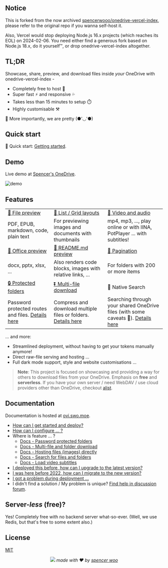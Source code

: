 ## Notice

This is forked from the now archived [spencerwooo/onedrive-vercel-index](https://github.com/spencerwooo/onedrive-vercel-index),
please refer to the original repo if you wanna self-host it.

Also, Vercel would stop deploying Node.js 16.x projects (which reaches its EOL) on 2024-02-06.
You need either find a generous fork based on Node.js 18.x, do it yourself™, or drop onedrive-vercel-index altogether. 

## TL;DR

Showcase, share, preview, and download files inside *your* OneDrive with onedrive-vercel-index -

- Completely free to host 💸
- Super fast ⚡ and responsive 💦
- Takes less than 15 minutes to setup ⏱️
- Highly customisable ⚒️

🍌 More importantly, we are pretty (●'◡'●)

## Quick start

🚀 Quick start: [Getting started](https://ovi.swo.moe/docs/getting-started).

## Demo

Live demo at [Spencer's OneDrive](https://drive.swo.moe).

![demo](./public/demo.png)

## Features

<table>
  <tbody>
    <tr>
      <td>
        <a
          href="https://drive.swo.moe/Lecture%20and%20Coursework%20CS%20(BIT)/2019%20-%20%E5%A4%A7%E4%B8%89%E4%B8%8B%20-%20%E7%BC%96%E8%AF%91%E5%8E%9F%E7%90%86%E4%B8%8E%E8%AE%BE%E8%AE%A1/n1570.pdf"
          >👀 File preview</a
        >
      </td>
      <td>
        <a
          href="https://drive.swo.moe/%F0%9F%8D%87%20Wallpaper"
          >💠  List / Grid layouts</a
        >
      </td>
      <td>
        <a
          href="https://drive.swo.moe/%F0%9F%8D%A1%20Genshin%20PV/New%20version%20PV/TGA2021%E3%80%8A%E5%8E%9F%E7%A5%9E%E3%80%8B%E5%8F%82%E9%80%89%E8%A7%86%E9%A2%91.mp4"
          >🎥 Video and audio</a
        >
      </td>
    </tr>
    <tr>
      <td>PDF, EPUB, markdown, code, plain text</td>
      <td>For previewing images and documents with thumbnails</td>
      <td>mp4, mp3, ..., play online or with IINA, PotPlayer ... with subtitles!</td>
    </tr>
    <tr>
      <td>
        <a
          href="https://drive.swo.moe/Lecture%20and%20Coursework%20CS%20(BIT)/2017%20-%20%E5%A4%A7%E4%BA%8C%E4%B8%8A%20-%20%E6%95%B0%E6%8D%AE%E7%BB%93%E6%9E%84/1%20%E7%BB%AA%E8%AE%BA.pptx"
          >📄 Office preview</a
        >
      </td>
      <td><a href="https://drive.swo.moe/%F0%9F%A5%9F%20Some%20test%20files/Articles">📝 README.md preview</a></td>
      <td><a href="https://drive.swo.moe/%F0%9F%A5%9F%20Some%20test%20files/Imagenette">📑 Pagination</a></td>
    </tr>
    <tr>
      <td>docx, pptx, xlsx, ...</td>
      <td>Also renders code blocks, images with relative links, ...</td>
      <td>For folders with 200 or more items</td>
    </tr>
    <tr>
      <td><a href="https://drive.swo.moe/%F0%9F%8C%9E%20Private%20folder">🔒 Protected folders</a></td>
      <td><a href="https://drive.swo.moe/%F0%9F%8D%8A%20Weibo%20emotes/Source2">⏬ Multi-file download</a></td>
      <td>🔎 Native Search</td>
    </tr>
    <tr>
      <td>Password protected routes and files. <a href="https://ovi.swo.moe/docs/features/protected-folders">Details here</a></td>
      <td>
        Compress and download multiple files or folders.
        <a href="https://ovi.swo.moe/docs/features/multi-file-folder-download">Details here</a>
      </td>
      <td>
        Searching through your shared OneDrive files (with some caveats 🥺).
        <a href="https://ovi.swo.moe/docs/features/search-for-files-and-folders">Details here</a>
      </td>
    </tr>
  </tbody>
</table>

... and more:

- Streamlined deployment, without having to get your tokens manually anymore!
- Direct raw-file serving and hosting ...
- Full dark mode support, style and website customisations ...

> **Note**: This project is focused on showcasing and providing a way for others to download files from your OneDrive. Emphasis on **free** and **serverless**. If you have your own server / need WebDAV / use cloud providers other than OneDrive, checkout [alist](https://github.com/alist-org/alist).

## Documentation

Documentation is hosted at [ovi.swo.moe](https://ovi.swo.moe/).

- [How can I get started and deploy?](https://ovi.swo.moe/docs/getting-started)
- [How can I configure ... ?](https://ovi.swo.moe/docs/custom-configs)
- Where is feature ... ?
  - [Docs - Password protected folders](https://ovi.swo.moe/docs/features/protected-folders)
  - [Docs - Multi-file and folder download](https://ovi.swo.moe/docs/features/multi-file-folder-download)
  - [Docs - Hosting files (images) directly](https://ovi.swo.moe/docs/features/hosting-images-directly)
  - [Docs - Search for files and folders](https://ovi.swo.moe/docs/features/search-for-files-and-folders)
  - [Docs - Load video subtitles](https://ovi.swo.moe/docs/features/load-video-subtitles)
- [I deployed this before, how can I upgrade to the latest version?](https://ovi.swo.moe/docs/migration/updating-to-latest-version)
- [I was here before 2022, how can I migrate to the new version?](https://ovi.swo.moe/docs/migration/if-you-deployed-before-2022)
- [I got a problem during deployment ...](https://ovi.swo.moe/docs/faqs/error-on-deployment)
- I didn't find a solution / My problem is unique? [Find help in discussion forum](https://github.com/spencerwooo/onedrive-vercel-index/discussions).

## Server-*less* (free)?

Yes! Completely free with no backend server what-so-ever. (Well, we use Redis, but that's free to some extent also.)

## License

[MIT](LICENSE)

<div align="center">
  <img src="./public/footer.png" />
  <em>made with ❤️ by <a href="https://spencerwoo.com">spencer woo</a></em>
</div>
